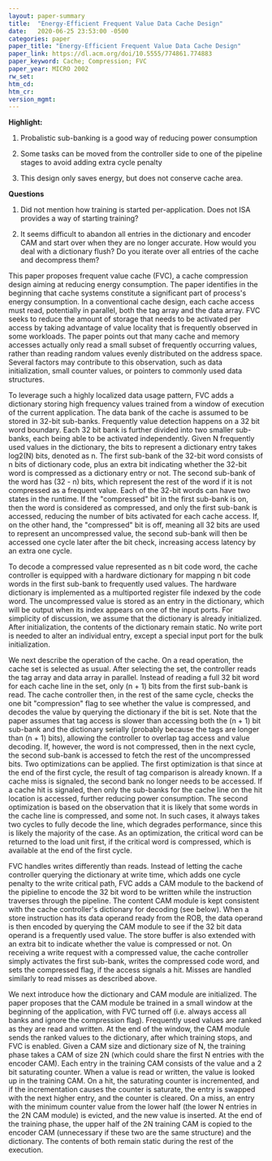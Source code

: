 ```yaml
---
layout: paper-summary
title:  "Energy-Efficient Frequent Value Data Cache Design"
date:   2020-06-25 23:53:00 -0500
categories: paper
paper_title: "Energy-Efficient Frequent Value Data Cache Design"
paper_link: https://dl.acm.org/doi/10.5555/774861.774883
paper_keyword: Cache; Compression; FVC
paper_year: MICRO 2002
rw_set:
htm_cd:
htm_cr:
version_mgmt:
---
```


**Highlight:**

1. Probalistic sub-banking is a good way of reducing power consumption

2. Some tasks can be moved from the controller side to one of the pipeline stages to avoid adding extra cycle penalty

3. This design only saves energy, but does not conserve cache area. 

**Questions**

1. Did not mention how training is started per-application. Does not ISA provides a way of starting training?

2. It seems difficult to abandon all entries in the dictionary and encoder CAM and start over when they are no longer
   accurate. How would you deal with a dictionary flush? Do you iterate over all entries of the cache and decompress them?

This paper proposes frequent value cache (FVC), a cache compression design aiming at reducing energy consumption. The
paper identifies in the beginning that cache systems constitute a significant part of process's energy consumption.
In a conventional cache design, each cache access must read, potentially in parallel, both the tag array and the data array.
FVC seeks to reduce the amount of storage that needs to be activated per access by taking advantage of value locality
that is frequently observed in some workloads. The paper points out that many cache and memory accesses actually only read
a small subset of frequently occurring values, rather than reading random values evenly distributed on the address space.
Several factors may contribute to this observation, such as data initialization, small counter values, or pointers to
commonly used data structures. 

To leverage such a highly localized data usage pattern, FVC adds a dictionary storing high frequency values trained from
a window of execution of the current application. The data bank of the cache is assumed to be stored in 32-bit sub-banks. 
Frequently value detection happens on a 32 bit word boundary. Each 32 bit bank is further divided into two smaller sub-banks,
each being able to be activated independently. Given N frequently used values in the dictionary, the bits to represent a 
dictionary entry takes log2(N) bits, denoted as n. The first sub-bank of the 32-bit word consists of n bits of dictionary 
code, plus an extra bit indicating whether the 32-bit word is compressed as a dictionary entry or not. The second sub-bank 
of the word has (32 - n) bits, which represent the rest of the word if it is not compressed as a frequent value.
Each of the 32-bit words can have two states in the runtime. If the "compressed" bit in the first sub-bank is on, then
the word is considered as compressed, and only the first sub-bank is accessed, reducing the number of bits activated
for each cache access. If, on the other hand, the "compressed" bit is off, meaning all 32 bits are used to represent an
uncompressed value, the second sub-bank will then be accessed one cycle later after the bit check, increasing access latency
by an extra one cycle.

To decode a compressed value represented as n bit code word, the cache controller is equipped with a hardware dictionary
for mapping n bit code words in the first sub-bank to frequently used values. The hardware dictionary is implemented as 
a multiported register file indexed by the code word. The uncompressed value is stored as an entry in the dictionary, 
which will be output when its index appears on one of the input ports. For simplicity of discussion, we assume that the
dictionary is already initialized. After initialization, the contents of the dictionary remain static. No write port
is needed to alter an individual entry, except a special input port for the bulk initialization.

We next describe the operation of the cache. On a read operation, the cache set is selected as usual. After selecting
the set, the controller reads the tag array and data array in parallel. Instead of reading a full 32 bit word for 
each cache line in the set, only (n + 1) bits from the first sub-bank is read. 
The cache controller then, in the rest of the same cycle, checks the one bit "compression" flag to see whether
the value is compressed, and decodes the value by querying the dictionary if the bit is set.
Note that the paper assumes that tag access is slower than accessing both the (n + 1) bit sub-bank and the dictionary serially (probably 
because the tags are longer than (n + 1) bits), allowing the controller to overlap tag access and value decoding.
If, however, the word is not compressed, then in the next cycle, the second sub-bank is accessed to fetch the rest of the 
uncompressed bits.
Two optimizations can be applied. The first optimization is that since at the end of the first cycle, the result of tag
comparison is already known. If a cache miss is signaled, the second bank no longer needs to be accessed. If a cache hit
is signaled, then only the sub-banks for the cache line on the hit location is accessed, further reducing power consumption.
The second optimization is based on the observation that it is likely that some words in the cache line is compressed,
and some not. In such cases, it always takes two cycles to fully decode the line, which degrades performance, since this
is likely the majority of the case. As an optimization, the critical word can be returned to the load unit first, if the 
critical word is compressed, which is available at the end of the first cycle.

FVC handles writes differently than reads. Instead of letting the cache controller querying the dictionary at write time,
which adds one cycle penalty to the write critical path, FVC adds a CAM module to the backend of the pipieline to encode
the 32 bit word to be written while the instruction traverses through the pipeline. 
The content CAM module is kept consistent with the cache controller's dictionary for decoding (see below). When a store
instruction has its data operand ready from the ROB, the data operand is then encoded by querying the CAM module to see
if the 32 bit data operand is a frequently used value.
The store buffer is also extended
with an extra bit to indicate whether the value is compressed or not. On receiving a write request with a compressed value,
the cache controller simply activates the first sub-bank, writes the compressed code word, and sets the compressed flag,
if the access signals a hit. Misses are handled similarly to read misses as described above.

We next introduce how the dictionary and CAM module are initialized. The paper proposes that the CAM module be trained
in a small window at the beginning of the application, with FVC turned off (i.e. always access all banks and ignore
the compression flag). Frequently used values are ranked as they are read and written. At the end of the window, the 
CAM module sends the ranked values to the dictionary, after which training stops, and FVC is enabled. 
Given a CAM size and dictionary size of N, the training phase takes a CAM of size 2N (which could share the first N
entries with the encoder CAM). Each entry in the training CAM consists of the value and a 2 bit saturating counter. When
a value is read or written, the value is looked up in the training CAM. On a hit, the saturating counter is incremented,
and if the incrementation causes the counter is saturate, the entry is swapped with the next higher entry, and the counter
is cleared. On a miss, an entry with the minimum counter value from the lower half (the lower N entries in the 2N CAM 
module) is evicted, and the new value is inserted. At the end of the training phase, the upper half of the 2N training
CAM is copied to the encoder CAM (unnecessary if these two are the same structure) and the dictionary. The contents
of both remain static during the rest of the execution.

